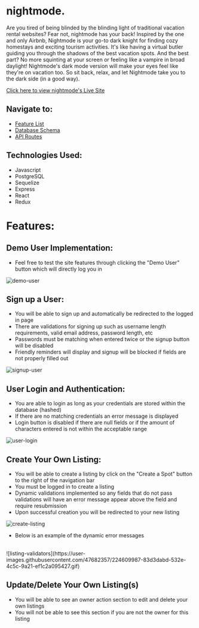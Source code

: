 # nightmode.
Are you tired of being blinded by the blinding light of traditional vacation rental websites? Fear not, nightmode has your back! Inspired by the one and only Airbnb, Nightmode is your go-to dark knight for finding cozy homestays and exciting tourism activities. It's like having a virtual butler guiding you through the shadows of the best vacation spots. And the best part? No more squinting at your screen or feeling like a vampire in broad daylight! Nightmode's dark mode version will make your eyes feel like they're on vacation too. So sit back, relax, and let Nightmode take you to the dark side (in a good way).


[Click here to view nightmode's Live Site](https://abnb-clone.onrender.com/)


## Navigate to:

* [Feature List](https://github.com/kenny-leong/nightmode/wiki/Feature-List)
* [Database Schema](https://github.com/kenny-leong/nightmode/wiki/Database-Schema)
* [API Routes](https://github.com/kenny-leong/nightmode/wiki/API-Documentation)



## Technologies Used:

* Javascript
* PostgreSQL
* Sequelize
* Express
* React
* Redux

# Features:


## Demo User Implementation:

* Feel free to test the site features through clicking the "Demo User" button which will directly log you in

![demo-user](https://user-images.githubusercontent.com/47682357/224593022-455cea22-ccbc-4056-86fa-3f6a81eb71a0.gif)


## Sign up a User:

* You will be able to sign up and automatically be redirected to the logged in page
* There are validations for signing up such as username length requirements, valid email address, password length, etc
* Passwords must be matching when entered twice or the signup button will be disabled
* Friendly reminders will display and signup will be blocked if fields are not properly filled out

![signup-user](https://user-images.githubusercontent.com/47682357/224593212-1e00b67e-1951-4226-86ed-0c269ba09a08.gif)



## User Login and Authentication:

* You are able to login as long as your credentials are stored within the database (hashed)
* If there are no matching credentials an error message is displayed
* Login button is disabled if there are null fields or if the amount of characters entered is not within the acceptable range

![user-login](https://user-images.githubusercontent.com/47682357/224592567-f3e790a8-12b7-4b55-a0b3-de3d46352162.gif)


## Create Your Own Listing:

* You will be able to create a listing by click on the "Create a Spot" button to the right of the navigation bar
* You must be logged in to create a listing
* Dynamic validations implemented so any fields that do not pass validations will have an error message appear above the field and require resubmission
* Upon successful creation you will be redirected to your new listing

![create-listing](https://user-images.githubusercontent.com/47682357/224597055-e0d5183e-135e-463b-a5e3-03594e618f03.gif)
* Below is an example of the dynamic error messages
<br >
![listing-validators](https://user-images.githubusercontent.com/47682357/224609987-83d3dabd-532e-4c5c-9a21-ef1c2a095427.gif)


## Update/Delete Your Own Listing(s)

* You will be able to see an owner action section to edit and delete your own listings
* You will not be able to see this section if you are not the owner for this listing

